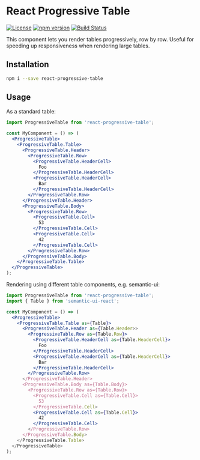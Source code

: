 # React Progressive Table

[![License](https://img.shields.io/badge/License-Apache%202.0-blue.svg)](https://opensource.org/licenses/Apache-2.0)
[![npm version](https://badge.fury.io/js/react-progressive-table.svg)](https://badge.fury.io/js/react-progressive-table)
[![Build Status](https://travis-ci.org/pikselpalette/react-progressive-table.svg?branch=master)](https://travis-ci.org/pikselpalette/react-progressive-table)

This component lets you render tables progressively, row by row. Useful for speeding up responsiveness when rendering large tables.

## Installation

```sh
npm i --save react-progressive-table
```

## Usage

As a standard table:

```jsx
import ProgressiveTable from 'react-progressive-table';

const MyComponent = () => (
  <ProgressiveTable>
    <ProgressiveTable.Table>
      <ProgressiveTable.Header>
        <ProgressiveTable.Row>
          <ProgressiveTable.HeaderCell>
            Foo
          </ProgressiveTable.HeaderCell>
          <ProgressiveTable.HeaderCell>
            Bar
          </ProgressiveTable.HeaderCell>
        </ProgressiveTable.Row>
      </ProgressiveTable.Header>
      <ProgressiveTable.Body>
        <ProgressiveTable.Row>
          <ProgressiveTable.Cell>
            53
          </ProgressiveTable.Cell>
          <ProgressiveTable.Cell>
            42
          </ProgressiveTable.Cell>
        </ProgressiveTable.Row>
      </ProgressiveTable.Body>
    </ProgressiveTable.Table>
  </ProgressiveTable>
);
```

Rendering using different table components, e.g. semantic-ui:

```jsx
import ProgressiveTable from 'react-progressive-table';
import { Table } from 'semantic-ui-react';

const MyComponent = () => (
  <ProgressiveTable>
    <ProgressiveTable.Table as={Table}>
      <ProgressiveTable.Header as={Table.Header>>
        <ProgressiveTable.Row as={Table.Row}>
          <ProgressiveTable.HeaderCell as={Table.HeaderCell}>
            Foo
          </ProgressiveTable.HeaderCell>
          <ProgressiveTable.HeaderCell as={Table.HeaderCell}>
            Bar
          </ProgressiveTable.HeaderCell>
        </ProgressiveTable.Row>
      </ProgressiveTable.Header>
      <ProgressiveTable.Body as={Table.Body}>
        <ProgressiveTable.Row as={Table.Row}>
          <ProgressiveTable.Cell as={Table.Cell}>
            53
          </ProgressiveTable.Cell>
          <ProgressiveTable.Cell as={Table.Cell}>
            42
          </ProgressiveTable.Cell>
        </ProgressiveTable.Row>
      </ProgressiveTable.Body>
    </ProgressiveTable.Table>
  </ProgressiveTable>
);
```
